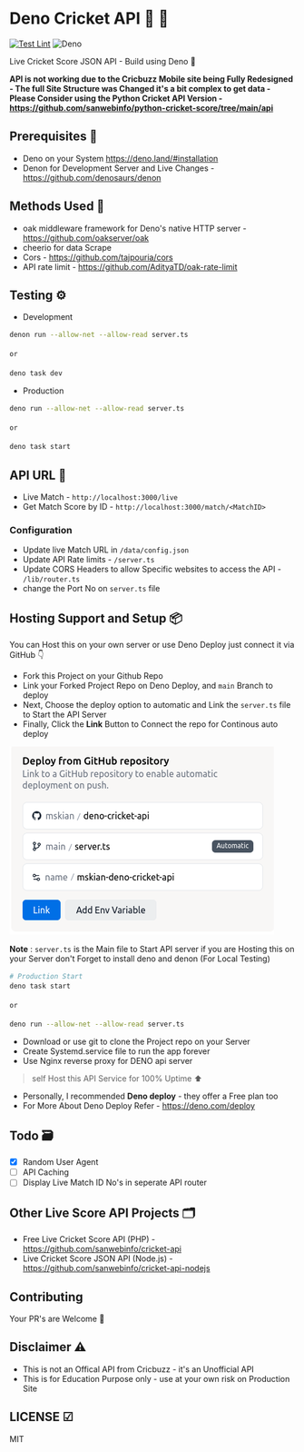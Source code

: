 # Deno Cricket API 🦕 🏏

[![Test Lint](https://github.com/sanwebinfo/deno-cricket-api/actions/workflows/test.yml/badge.svg)](https://github.com/sanwebinfo/deno-cricket-api/actions/workflows/test.yml)  ![Deno](https://img.shields.io/badge/Deno-464647?style=for-the-badge&logo=deno&logoColor=white)  

Live Cricket Score JSON API - Build using Deno 🦕

**API is not working due to the Cricbuzz Mobile site being Fully Redesigned - The full Site Structure was Changed it's a bit complex to get data - Please Consider using the Python Cricket API Version - <https://github.com/sanwebinfo/python-cricket-score/tree/main/api>**

## Prerequisites 📕

- Deno on your System <https://deno.land/#installation>
- Denon for Development Server and Live Changes -
  <https://github.com/denosaurs/denon>

## Methods Used 🔧

- oak middleware framework for Deno's native HTTP server -
  <https://github.com/oakserver/oak>
- cheerio for data Scrape
- Cors - <https://github.com/tajpouria/cors>
- API rate limit - <https://github.com/AdityaTD/oak-rate-limit>

## Testing ⚙

- Development

```sh
denon run --allow-net --allow-read server.ts

or

deno task dev
```

- Production

```sh
deno run --allow-net --allow-read server.ts

or

deno task start
```

## API URL 🔵

- Live Match - `http://localhost:3000/live`
- Get Match Score by ID - `http://localhost:3000/match/<MatchID>`

### Configuration

- Update live Match URL in `/data/config.json`
- Update API Rate limits - `/server.ts`
- Update CORS Headers to allow Specific websites to access the API -
  `/lib/router.ts`
- change the Port No on `server.ts` file

## Hosting Support and Setup 📦

You can Host this on your own server or use Deno Deploy just connect it via
GitHub 👇

- Fork this Project on your Github Repo
- Link your Forked Project Repo on Deno Deploy, and `main` Branch to deploy
- Next, Choose the deploy option to automatic and Link the `server.ts` file to
  Start the API Server
- Finally, Click the **Link** Button to Connect the repo for Continous auto
  deploy

![Deno Deploy](./images/deno-deploy.png)

**Note** : `server.ts` is the Main file to Start API server if you are Hosting
this on your Server don't Forget to install deno and denon (For Local Testing)

```sh
# Production Start
deno task start

or

deno run --allow-net --allow-read server.ts
```

- Download or use git to clone the
  Project repo on your Server
- Create Systemd.service file to run the app forever
- Use Nginx reverse proxy for DENO api server

> self Host this API Service for 100% Uptime ⬆

- Personally, I recommended **Deno deploy** - they offer a Free plan too
- For More About Deno Deploy Refer - <https://deno.com/deploy>

## Todo 🗃

- [x] Random User Agent
- [ ] API Caching
- [ ] Display Live Match ID No's in seperate API router

## Other Live Score API Projects 🗂

- Free Live Cricket Score API (PHP) - <https://github.com/sanwebinfo/cricket-api>
- Live Cricket Score JSON API (Node.js) -
  <https://github.com/sanwebinfo/cricket-api-nodejs>

## Contributing

Your PR's are Welcome 💚

## Disclaimer ⚠

- This is not an Offical API from Cricbuzz - it's an Unofficial API
- This is for Education Purpose only - use at your own risk on Production Site

## LICENSE ☑

MIT

